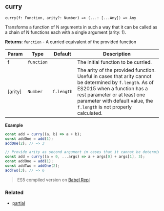 ## curry

`curry(f: Function, arity?: Number) => (...: [...Any]) => Any`

Transforms a function of N arguments in such a way that it can be called as a chain of N functions each with a single argument (arity: 1).

**Returns**: <code>function</code> - A curried equivalent of the provided function

| Param | Type | Default | Description |
| --- | --- | --- | --- |
| f | <code>function</code> |  | The initial function to be curried. |
| [arity] | <code>Number</code> | <code>f.length</code> | The arity of the provided function. Useful in cases that arity cannot be determined by `f.length`. As of ES2015 when a function has a rest parameter or at least one parameter with default value, the `f.length` is not properly calculated. |

**Example**  
```js
const add = curry((a, b) => a + b);
const addOne = add(1);
addOne(2); // => 3

// Provide arity as second argument in cases that it cannot be determined. 
const add = curry((a = 0, ...args) => a + args[0] + args[1], 3);
const addOne = add(1);
const addTwo = addOne(2);
addTwo(3); // => 6
```

> ES5 compiled version on [Babel Repl](https://babeljs.io/repl#?browsers=&build=&builtIns=false&spec=false&loose=false&code_lz=PQKhCgAIUgVAnAhgOwM4DMD28C2rKKToCuyAxgC4CWmykm6kAcgfAObE4CmyF-VdVMTIALApADuiAJ6QKIxBUhUlZFFBgAjLpDUAbPVwAmBfIVGIB9RixLlqtfF0SjJKsYVQC2h1h268kAAUiPAq0gBckACMAJQAdBoakAACAA6hiDiQAN52lDTIAL5EcCI6AipUiHpEpAW0cpiQ2rrE8GHGidCpGUjZOUyc2vAlANqh4QC86PGGyGzyALplOpMUsgxy5ZBp8JgAblRGxnX2hd0wAKqoXCS1Vmq3-PKKrOG6KMiYSq0nFFxcAJTppZAADWbzRYiMGXSAAQXwWwAogBlABMAAZogBWSTlOiEfIOOgKMyQeBcVBKPpZLgA-D0RlvQyIan0ZBcZK07gMtzySAndCIYh6JQHGrELgAGm2Oghcx40LBynw3xp-zSgL0sn0ZFFii6yRSlIo7TQuWJhRK8LaHSopy4AEdiFQJfMlFt5Do9odjqcrbRjVwAB5ZNKGJI9MiOJSIIwmKZ2-DSIIhWWaWKQKYAPnEAGoWrEANzJGNoOMJgDynOzBATQTipZ68aMNa4QXRJcgwGA2bzAGYozBe5AAAr7I4nd4bUyQW7lkyhfw8JSPNlU7ZvFSfZDqlo6f6AnDAoxw8vs1t1_UdVMhOuY2XxZ_L1BZ3MFvyoMaYlaF19jNESyygOJZlrG9ZtrWSato2YHRhBrawBIzQwdWnKdvBMBIShQSgcWPZ9h-ABsGjAOAF6qO0KZ1kE6Cyus0jvnmORQBS9LmmcDR0DenRGEEz7xK-AD6iBZqxkCSexZrwIS7CoKJioLAKOZJiEYSzgAPppRBKdCsRsVJkAAPxEAJL7yaJBlGZJUTmUJlmZv2yYOvxgkiYgT4WWwCmZs2kBFKWgXgOAOCYEYopcPEoZpNgfDXtR0ilkAA&debug=false&forceAllTransforms=false&shippedProposals=false&circleciRepo=&evaluate=false&fileSize=false&timeTravel=false&sourceType=module&lineWrap=false&presets=env&prettier=false&targets=&version=7.7.1&externalPlugins=)

### Related

- [partial](https://github.com/georapbox/js-fp-utils/tree/master/partial)
